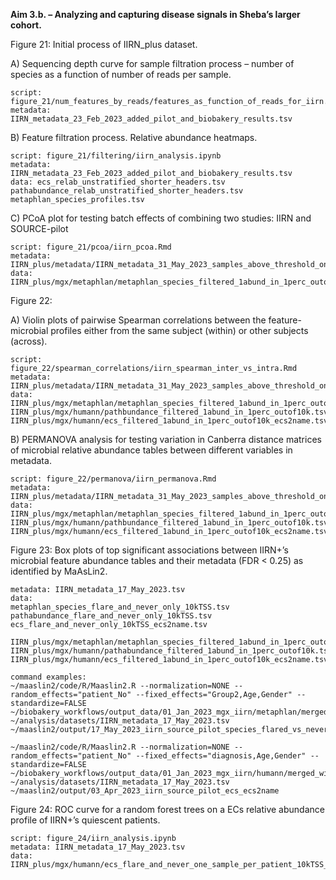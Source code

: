 **Aim 3.b. – Analyzing and capturing disease signals in Sheba’s larger cohort.**

Figure 21: Initial process of IIRN_plus dataset. 

A) Sequencing depth curve for sample filtration
process – number of species as a function of number of reads per sample.

	script: figure_21/num_features_by_reads/features_as_function_of_reads_for_iirn.Rmd
	metadata: IIRN_metadata_23_Feb_2023_added_pilot_and_biobakery_results.tsv
B) Feature filtration process. Relative abundance heatmaps.

	script: figure_21/filtering/iirn_analysis.ipynb
	metadata: IIRN_metadata_23_Feb_2023_added_pilot_and_biobakery_results.tsv
	data: ecs_relab_unstratified_shorter_headers.tsv
	pathabundance_relab_unstratified_shorter_headers.tsv
	metaphlan_species_profiles.tsv
C) PCoA plot for testing batch effects of combining two studies: IIRN and SOURCE-pilot

	script: figure_21/pcoa/iirn_pcoa.Rmd
	metadata: IIRN_plus/metadata/IIRN_metadata_31_May_2023_samples_above_threshold_only.tsv
	data: IIRN_plus/mgx/metaphlan/metaphlan_species_filtered_1abund_in_1perc_outof10k.tsv

Figure 22:

A) Violin plots of pairwise Spearman correlations between the feature-microbial profiles either from the same subject (within) or other subjects (across).

	script: figure_22/spearman_correlations/iirn_spearman_inter_vs_intra.Rmd
	metadata: IIRN_plus/metadata/IIRN_metadata_31_May_2023_samples_above_threshold_only.tsv
	data: IIRN_plus/mgx/metaphlan/metaphlan_species_filtered_1abund_in_1perc_outof10k.tsv
	IIRN_plus/mgx/humann/pathbundance_filtered_1abund_in_1perc_outof10k.tsv
	IIRN_plus/mgx/humann/ecs_filtered_1abund_in_1perc_outof10k_ecs2name.tsv
	
B) PERMANOVA analysis for testing variation in Canberra distance matrices of microbial relative abundance tables between different variables in metadata.

	script: figure_22/permanova/iirn_permanova.Rmd
	metadata: IIRN_plus/metadata/IIRN_metadata_31_May_2023_samples_above_threshold_only.tsv
	data: IIRN_plus/mgx/metaphlan/metaphlan_species_filtered_1abund_in_1perc_outof10k.tsv
	IIRN_plus/mgx/humann/pathbundance_filtered_1abund_in_1perc_outof10k.tsv
	IIRN_plus/mgx/humann/ecs_filtered_1abund_in_1perc_outof10k_ecs2name.tsv
	
Figure 23: Box plots of top significant associations between IIRN+’s microbial feature abundance tables and their metadata (FDR < 0.25) as identified by MaAsLin2.

	metadata: IIRN_metadata_17_May_2023.tsv
	data:
	metaphlan_species_flare_and_never_only_10kTSS.tsv
	pathabundance_flare_and_never_only_10kTSS.tsv
	ecs_flare_and_never_only_10kTSS_ecs2name.tsv
	
	IIRN_plus/mgx/metaphlan/metaphlan_species_filtered_1abund_in_1perc_outof10k.tsv
	IIRN_plus/mgx/humann/pathabundance_filtered_1abund_in_1perc_outof10k.tsv 
	IIRN_plus/mgx/humann/ecs_filtered_1abund_in_1perc_outof10k_ecs2name.tsv
	
	command examples: 
	~/maaslin2/code/R/Maaslin2.R --normalization=NONE --random_effects="patient_No" --fixed_effects="Group2,Age,Gender" --standardize=FALSE ~/biobakery_workflows/output_data/01_Jan_2023_mgx_iirn/metaphlan/merged_with_pilot/metaphlan_species_flare_and_never_only_10kTSS.tsv ~/analysis/datasets/IIRN_metadata_17_May_2023.tsv ~/maaslin2/output/17_May_2023_iirn_source_pilot_species_flared_vs_never_flared

	~/maaslin2/code/R/Maaslin2.R --normalization=NONE --random_effects="patient_No" --fixed_effects="diagnosis,Age,Gender" --standardize=FALSE ~/biobakery_workflows/output_data/01_Jan_2023_mgx_iirn/humann/merged_with_pilot/ecs_filtered_1abund_in_1perc_outof10k_ecs2name.tsv ~/analysis/datasets/IIRN_metadata_17_May_2023.tsv ~/maaslin2/output/03_Apr_2023_iirn_source_pilot_ecs_ecs2name


Figure 24: ROC curve for a random forest trees on a ECs relative abundance profile of IIRN+’s quiescent patients. 

	script: figure_24/iirn_analysis.ipynb
	metadata: IIRN_metadata_17_May_2023.tsv
	data: IIRN_plus/mgx/humann/ecs_flare_and_never_one_sample_per_patient_10kTSS_ecs2name.tsv





